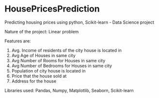 # HousePricesPrediction
Predicting housing prices using python, Scikit-learn - Data Science project

Nature of the project: Linear problem

Features are:
1. Avg. Income of residents of the city house is located in
2. Avg Age of Houses in same city
3. Avg Number of Rooms for Houses in same city
4. Avg Number of Bedrooms for Houses in same city
5. Population of city house is located in
6. Price that the house sold at
7. Address for the house


Libraries used: Pandas, Numpy, Matplotlib, Seaborn, Scikit-learn
